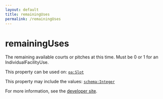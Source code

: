 ```yaml
---
layout: default
title: remainingUses
permalink: /remainingUses
---
```


# remainingUses
The remaining available courts or pitches at this time. Must be 0 or 1 for an IndividualFacilityUse.

This property can be used on: [`oa:Slot`](https://openactive.io/Slot)

This property may include the values: [`schema:Integer`](https://schema.org/Integer)

For more information, see the [developer site](https://developer.openactive.io/data-model/types/).